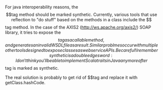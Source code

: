 For java interoperability reasons, the $$tag method should be marked synthetic. Currently, various tools that use reflection to "do stuff" based on the methods in a class include the $$tag method. In the case of the AXIS2 (http://ws.apache.org/axis2/) SOAP library, it tries to expose the $$tag as a callable method, and generates an invalid WSDL file as a result. Similar problmes occur with multiple other tools designed to expose classes as web service APIs.
Be careful! I remember synthetic is a double edge sword: I don't think you'll be able to implement Scala traits in Java anymore after $$tag is marked as synthetic. 

The real solution is probably to get rid of $$tag and replace it with getClass.hashCode.

